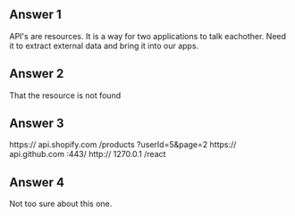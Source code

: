 ## Answer 1 
API's are resources. It is a way for two applications to talk eachother. 
Need it to extract external data and bring it into our apps. 

## Answer 2 
That the resource is not found 

## Answer 3 
https://    api.shopify.com   /products  ?userId=5&page=2
https://   api.github.com   :443/
http://   1270.0.1    /react

## Answer 4

Not too sure about this one. 
